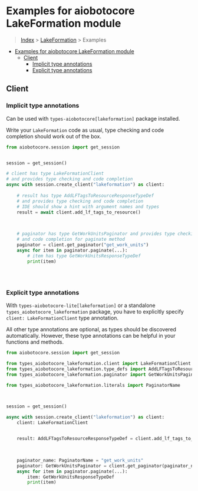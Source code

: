 <a id="examples-for-aiobotocore-lakeformation-module"></a>

# Examples for aiobotocore LakeFormation module

> [Index](../README.md) > [LakeFormation](./README.md) > Examples

- [Examples for aiobotocore LakeFormation module](#examples-for-aiobotocore-lakeformation-module)
  - [Client](#client)
    - [Implicit type annotations](#implicit-type-annotations)
    - [Explicit type annotations](#explicit-type-annotations)

<a id="client"></a>

## Client

<a id="implicit-type-annotations"></a>

### Implicit type annotations

Can be used with `types-aiobotocore[lakeformation]` package installed.

Write your `LakeFormation` code as usual, type checking and code completion
should work out of the box.

```python
from aiobotocore.session import get_session


session = get_session()

# client has type LakeFormationClient
# and provides type checking and code completion
async with session.create_client("lakeformation") as client:
    
    # result has type AddLFTagsToResourceResponseTypeDef
    # and provides type checking and code completion
    # IDE should show a hint with argument names and types
    result = await client.add_lf_tags_to_resource()
    

    
    # paginator has type GetWorkUnitsPaginator and provides type checking
    # and code completion for paginate method
    paginator = client.get_paginator("get_work_units")
    async for item in paginator.paginate(...):
        # item has type GetWorkUnitsResponseTypeDef
        print(item)
    

    
```

<a id="explicit-type-annotations"></a>

### Explicit type annotations

With `types-aiobotocore-lite[lakeformation]` or a standalone
`types_aiobotocore_lakeformation` package, you have to explicitly specify
`client: LakeFormationClient` type annotation.

All other type annotations are optional, as types should be discovered
automatically. However, these type annotations can be helpful in your functions
and methods.

```python
from aiobotocore.session import get_session

from types_aiobotocore_lakeformation.client import LakeFormationClient
from types_aiobotocore_lakeformation.type_defs import AddLFTagsToResourceResponseTypeDef
from types_aiobotocore_lakeformation.paginator import GetWorkUnitsPaginator

from types_aiobotocore_lakeformation.literals import PaginatorName



session = get_session()

async with session.create_client("lakeformation") as client:
    client: LakeFormationClient

    
    result: AddLFTagsToResourceResponseTypeDef = client.add_lf_tags_to_resource()
    

    
    paginator_name: PaginatorName = "get_work_units"
    paginator: GetWorkUnitsPaginator = client.get_paginator(paginator_name)
    async for item in paginator.paginate(...):
        item: GetWorkUnitsResponseTypeDef
        print(item)
    

    
```
